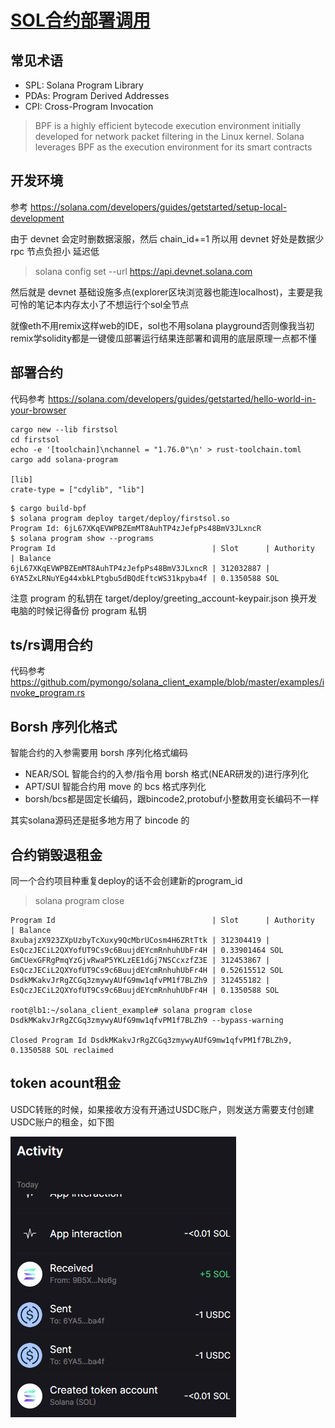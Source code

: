 # [SOL合约部署调用](/2024/07/solana_deploy_invoke_program.md)

## 常见术语
- SPL: Solana Program Library
- PDAs: Program Derived Addresses
- CPI: Cross-Program Invocation

> BPF is a highly efficient bytecode execution environment initially developed for network packet filtering in the Linux kernel. Solana leverages BPF as the execution environment for its smart contracts

## 开发环境
参考 <https://solana.com/developers/guides/getstarted/setup-local-development>

由于 devnet 会定时删数据滚服，然后 chain_id+=1 所以用 devnet 好处是数据少 rpc 节点负担小 延迟低

> solana config set --url https://api.devnet.solana.com

然后就是 devnet 基础设施多点(explorer区块浏览器也能连localhost)，主要是我可怜的笔记本内存太小了不想运行个sol全节点

就像eth不用remix这样web的IDE，sol也不用solana playground否则像我当初remix学solidity都是一键傻瓜部署运行结果连部署和调用的底层原理一点都不懂

## 部署合约
代码参考 https://solana.com/developers/guides/getstarted/hello-world-in-your-browser

```
cargo new --lib firstsol
cd firstsol
echo -e '[toolchain]\nchannel = "1.76.0"\n' > rust-toolchain.toml
cargo add solana-program

[lib]
crate-type = ["cdylib", "lib"]
```

```
$ cargo build-bpf
$ solana program deploy target/deploy/firstsol.so
Program Id: 6jL67XKqEVWPBZEmMT8AuhTP4zJefpPs48BmV3JLxncR
$ solana program show --programs
Program Id                                   | Slot      | Authority                                    | Balance
6jL67XKqEVWPBZEmMT8AuhTP4zJefpPs48BmV3JLxncR | 312032887 | 6YA5ZxLRNuYEg44xbkLPtgbu5dBQdEftcWS31kpyba4f | 0.1350588 SOL
```

注意 program 的私钥在 target/deploy/greeting_account-keypair.json 换开发电脑的时候记得备份 program 私钥

## ts/rs调用合约

代码参考 <https://github.com/pymongo/solana_client_example/blob/master/examples/invoke_program.rs>

## Borsh 序列化格式

智能合约的入参需要用 borsh 序列化格式编码

- NEAR/SOL 智能合约的入参/指令用 borsh 格式(NEAR研发的)进行序列化
- APT/SUI 智能合约用 move 的 bcs 格式序列化
- borsh/bcs都是固定长编码，跟bincode2,protobuf小整数用变长编码不一样

其实solana源码还是挺多地方用了 bincode 的

## 合约销毁退租金

同一个合约项目种重复deploy的话不会创建新的program_id

> solana program close

```
Program Id                                   | Slot      | Authority                                    | Balance
8xubajzX923ZXpUzbyTcXuxy9QcMbrUCosm4H6ZRtTtk | 312304419 | EsQczJECiL2QXYofUT9Cs9c6BuujdEYcmRnhuhUbFr4H | 0.33901464 SOL
GmCUexGFRgPmqYzGjvRwaP5YKLzEE1dGj7NSCcxzfZ3E | 312453867 | EsQczJECiL2QXYofUT9Cs9c6BuujdEYcmRnhuhUbFr4H | 0.52615512 SOL
DsdkMKakvJrRgZCGq3zmywyAUfG9mw1qfvPM1f7BLZh9 | 312455182 | EsQczJECiL2QXYofUT9Cs9c6BuujdEYcmRnhuhUbFr4H | 0.1350588 SOL

root@lb1:~/solana_client_example# solana program close DsdkMKakvJrRgZCGq3zmywyAUfG9mw1qfvPM1f7BLZh9 --bypass-warning

Closed Program Id DsdkMKakvJrRgZCGq3zmywyAUfG9mw1qfvPM1f7BLZh9, 0.1350588 SOL reclaimed
```

## token acount租金

USDC转账的时候，如果接收方没有开通过USDC账户，则发送方需要支付创建USDC账户的租金，如下图

![](solana_created_token_account.png)
